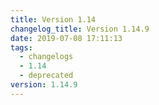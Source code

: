 ```yaml
---
title: Version 1.14
changelog_title: Version 1.14.9
date: 2019-07-08 17:11:13
tags:
  - changelogs
  - 1.14
  - deprecated
version: 1.14.9
---
```


<script src="https://gist.github.com/spinnaker-release/0413a52111be11041263b6801b53a917.js"/>
